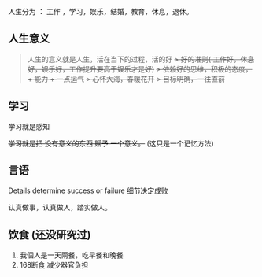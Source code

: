人生分为 ： 工作  ，学习，娱乐，结婚，教育，休息，退休。


## 人生意义

> 人生的意义就是人生，活在当下的过程，活的好
~~> 好的准则( 工作好，休息好，娱乐好，工作提升要高于娱乐才是好)~~
~~> 依赖好的思维，积极的态度，+ 能力 + 一点运气~~
~~> 心怀大海，春暖花开~~
~~> 目标明确，一往直前~~


## 学习

~~学习就是感知~~

~~学习就是把  没有意义的东西  赋予 一个意义。~~   (这只是一个记忆方法)

## 言语
Details determine success or failure
细节决定成败

认真做事，认真做人，踏实做人。


## 饮食 (还没研究过)

1. 我個人是一天兩餐，吃早餐和晚餐
2. 168断食 减少器官负担